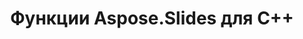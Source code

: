---
title: Функции Aspose.Slides для C++
type: docs
weight: 30
url: /cpp/aspose-slides-for-c-features/
---